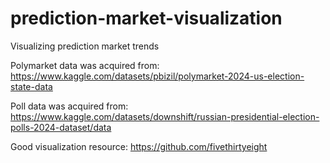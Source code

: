 # prediction-market-visualization
Visualizing prediction market trends

Polymarket data was acquired from: https://www.kaggle.com/datasets/pbizil/polymarket-2024-us-election-state-data

Poll data was acquired from: https://www.kaggle.com/datasets/downshift/russian-presidential-election-polls-2024-dataset/data

Good visualization resource: https://github.com/fivethirtyeight